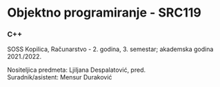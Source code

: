 # Objektno programiranje - SRC119

### C++

SOSS Kopilica, Računarstvo - 2. godina, 3. semestar; akademska godina 2021./2022.

Nositeljica predmeta: Ljiljana Despalatović, pred.  
Suradnik/asistent: Mensur Duraković
